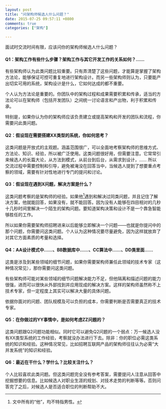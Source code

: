 ```yaml
---
layout: post
title: "问架构师候选人什么问题？"
date: 2015-07-25 09:57:11 +0800
comments: true
categories: ["架构"]

---
```


面试时交流时间有限，应该问你的架构师候选人什么问题？

<!--more-->

#### Q1：架构工作有些什么步骤？架构工作与其它开发工作的关系如何？……

有些架构师认为此类问题比较重要。只有弄清楚了这些问题，才能算是掌握了架构方法论，能够保证可控可重复地进行架构设计。而另一些架构师则认为，只要能产出切实可用的系统，架构设计是什么，它如何达成的都不重要。

个人认为方法论是重要的。你团队中的架构过程和成果需要积累和传承，适当的方法论可以在架构师（包括开发团队）之间统一讨论语言和产出物，利于积累和传承。

特别是，如果你认为你的架构师应该负责建立或提高架构和开发的团队和流程，你需要问此类问题。

#### Q2：假设现在需要搭建XX类型的系统，你如何思考？  

这类问题是开放式的主观题。涵盖范围很广，可以全面地考察架构师的思维方式、方法论、知识、经验，所以被广泛使用。这类问题很好用，但需要注意。它常常引来候选人的长篇大论，从方法到模式，从前台到后台，从需求到设计，…… 所以交流过程中需要控制和引导，避免被淹没在回答当中，当候选人提到了想要重点考察的领域，需要有针对性地进行专门的提问和讨论。

#### Q3：假设现在遇到X问题，解决方案是什么？

这类问题考察的是架构师的经验。如果他[^1]遇到和解决过同类问题，并且记住了解决方案，他就能回答，如果没有，就不能回答。因为没有人能够在四目相对的几秒十几秒时间里解决一个陌生的架构问题。要知道架构决策和设计不是一个靠急智能够胜任的工作。

所以如果你需要架构师招聘进来以后能够立即解决一个问题——也就是你提问中的那个问题，你需要问这类问题。个人认为这种情况要尽量避免，因为这样就放弃了对其它方面素质的考量和选择。

#### Q4：AA设计模式中……、BB数据库中……、CC算法中……、DD类里面……

这类是涉及到某些领域的细节问题，如果你需要架构师兼任此领域的技术专家（这种情况常见），那你需要问这类问题。

有些架构师可能对某些领域的细节问题解决能力不足，但他隔离和描述问题的能力很强，进而可以很快从外部找到并应用现成的解决方案。这样的架构师虽然称不上技术专家，但一定程度上其实可以解决大量的具体问题。

依据你面对的问题、团队规模及可以负担的成本，你需要判断是否需要真正的技术专家。

#### Q5：在你做过的YY事情中，是如何考虑ZZ问题的？

这类问题跟Q2问题功能相似。同时它可以避免Q2问题的一个弱点：万一候选人没有XX类型系统的工作经验，考察就没办法进行下去。除非：你的职位必需这类系统的知识和经验。这种情况常见，比如招聘互联网产品的架构师往往认为必需“大并发系统”的知识和经验。

#### Q6：最近在干什么？学什么？比较关注什么？

个人比较喜欢此类问题。但这类问题完全没有参考答案，需要提问人注意从回答中挖掘想要的信息。比如候选人对职业生涯的规划、对技术走势的判断等等。否则问答完了之后，对候选人是否适合职位的判断帮助不大。

[^1]: 文中所有的“他”，均不特指男性。
